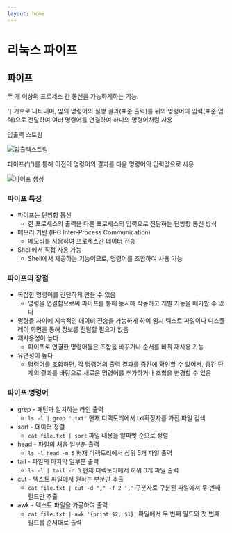 ```yaml
---
layout: home
---
```


# 리눅스 파이프

## 파이프

두 개 이상의 프로세스 간 통신을 가능하게하는 기능. 

 ‘`|`’기호로 나타내며, 앞의 명령어의 실행 결과(표준 출력)를 뒤의 명령어의 입력(표준 입력)으로 전달하여 여러 명령어를 연결하여 하나의 명령어처럼 사용

입출력 스트림

![입출력스트림](https://img1.daumcdn.net/thumb/R1280x0/?scode=mtistory2&fname=https%3A%2F%2Ft1.daumcdn.net%2Fcfile%2Ftistory%2F9972043E5AFA5A4C1A)

파이프(‘`|`’)를 통해 이전의 명령어의 결과를 다음 명령어의 입력값으로 사용

![파이프 생성](https://img1.daumcdn.net/thumb/R1280x0/?scode=mtistory2&fname=https%3A%2F%2Ft1.daumcdn.net%2Fcfile%2Ftistory%2F99041C365AFA5A4C11)

### 파이프 특징

- 파이프는 단방향 통신
    - 한 프로세스의 출력을 다른 프로세스의 입력으로 전달하는 단방향 통신 방식
- 메모리 기반 (IPC Inter-Process Communication)
    - 메모리를 사용하여 프로세스간 데이터 전송
- Shell에서 직접 사용 가능
    - Shell에서 제공하는 기능이므로, 명령어를 조합하여 사용 가능

### 파이프의 장점

- 복잡한 명령어를 간단하게 만들 수 있음
    - 명령을 연결함으로써 파이프를 통해 동시에 작동하고 개별 기능을 배가할 수 있다
- 명령들 사이에 지속적인 데이터 전송을 가능하게 하여 임시 텍스트 파일이나 디스플레이 화면을 통해 정보를 전달할 필요가 없음
- 재사용성이 높다
    - 파이프로 연결한 명령어들은 조합을 바꾸거나 순서를 바꿔 재사용 가능
- 유연성이 높다
    - 명령어를 조합하면, 각 명령어의 출력 결과를 중간에 확인할 수 있어서, 중간 단계의 결과를 바탕으로 새로운 명령어를 추가하거나 조합을 변경할 수 있음

### 파이프 명령어

- grep - 패턴과 일치하는 라인 출력
    - `ls -l | grep ".txt"` 
    현재 디렉토리에서 txt확장자를 가진 파일 검색
- sort - 데이터 정렬
    - `cat file.txt | sort` 
    파일 내용을 알파벳 순으로 정렬
- head - 파일의 처음 일부분 출력
    - `ls -l head -n 5` 
    현재 디렉토리에서 상위 5개 파일 출력
- tail - 파일의 마지막 일부분 출력
    - `ls -l | tail -n 3` 
    현재 디렉토리에서 하위 3개 파일 출력
- cut - 텍스트 파일에서 원하는 부분만 추출
    - `cat file.txt | cut -d "," -f 2
    ','` 구분자로 구분된 파일에서 두 번째 필드만 추출
- awk - 텍스트 파일을 가공하여 출력
    - `cat file.txt | awk '{print $2, $1}'`
    파일에서 두 번째 필드와 첫 번째 필드를 순서대로 출력